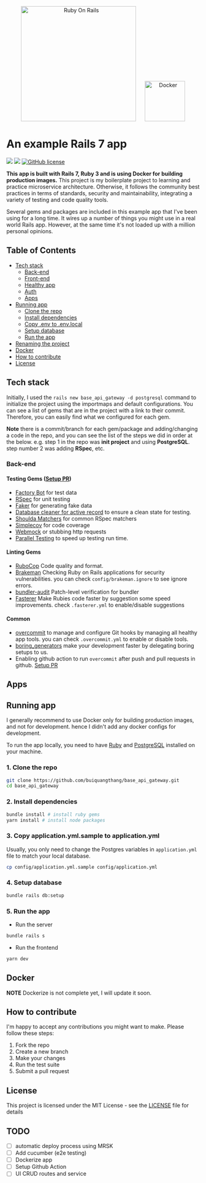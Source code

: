 
<p align="center">
  <a href="https://rubyonrails.org/"><img width="300" src="https://zakaria.dev/assets/images/rails_base_app/Ruby_On_Rails_Logo.png" alt="Ruby On Rails"></a>
  <a href="https://www.docker.com" style="margin-left: 20px"><img width="105" src="https://zakaria.dev/assets/images/rails_base_app/docker-logo.png" alt="Docker"></a>
</p>

# An example Rails 7 app

[![](https://badgen.net/badge/Rails/7.0.4.2/red)](https://github.com/zakariaf/rails-base-app/blob/main/Gemfile.lock) [![](https://badgen.net/badge/Ruby/3.2.1/red)](https://github.com/zakariaf/rails-base-app/blob/main/.ruby-version) [![GitHub license](https://img.shields.io/github/license/zakariaf/rails-base-app)](https://github.com/zakariaf/rails-base-app/blob/main/LICENSE)

**This app is built with Rails 7, Ruby 3 and is using Docker for building production images.**
This project is my boilerplate project to learning and practice microservice architecture. Otherwise, it follows the community best practices in terms of standards, security and maintainability, integrating a variety of testing and code quality tools.

Several gems and packages are included in this example app that I've been using for a long time. It wires up a number of things you might use in a real world Rails app. However, at the same time it's not loaded up with a million personal opinions.

<!-- List of all topics -->

## Table of Contents

- [Tech stack](#tech-stack)
  - [Back-end](#back-end)
  - [Front-end](#front-end)
  - [Healthy app](#healthy-app)
  - [Auth](#auth)
  - [Apps](#apps)
- [Running app](#running-app)
  - [Clone the repo](#clone-the-repo)
  - [Install dependencies](#install-dependencies)
  - [Copy .env to .env.local](#copy-env-to-envlocal)
  - [Setup database](#setup-database)
  - [Run the app](#run-the-app)
- [Renaming the project](#renaming-the-project)
- [Docker](#docker)
- [How to contribute](#how-to-contribute)
- [License](#license)

## Tech stack

Initially, I used the `rails new base_api_gateway -d postgresql` command to initialize the project using the importmaps and default configurations.
You can see a list of gems that are in the project with a link to their commit. Therefore, you can easily find what we configured for each gem.

**Note** there is a commit/branch for each gem/package and adding/changing a code in the repo, and you can see the list of the steps we did in order at the below. e.g. step 1 in the repo was **init project** and using **PostgreSQL**. step number 2 was adding **RSpec**, etc.

### Back-end

#### Testing Gems ([Setup PR](https://github.com/buiquangthang/base_api_gateway/pull/2))

* [Factory Bot](https://github.com/thoughtbot/factory_bot_rails) for test data
* [RSpec](https://github.com/rspec/rspec) for unit testing
* [Faker](https://github.com/faker-ruby/faker) for generating fake data
* [Database cleaner for active record](https://github.com/DatabaseCleaner/database_cleaner-active_record) to ensure a clean state for testing.
* [Shoulda Matchers](http://github.com/thoughtbot/shoulda-matchers) for common RSpec matchers
* [Simplecov](https://github.com/simplecov-ruby/simplecov) for code coverage
* [Webmock](https://github.com/bblimke/webmock) or stubbing http requests
* [Parallel Testing](https://github.com/grosser/parallel_tests) to speed up testing run time.

#### Linting Gems

* [RuboCop](https://github.com/rubocop/rubocop) Code quality and format.
* [Brakeman](https://github.com/presidentbeef/brakeman) Checking Ruby on Rails applications for security vulnerabilities. you can check `config/brakeman.ignore` to see ignore errors.
* [bundler-audit](https://github.com/rubysec/bundler-audit) Patch-level verification for bundler
* [Fasterer](https://github.com/DamirSvrtan/fasterer) Make Rubies code faster by suggestion some speed improvements. check `.fasterer.yml` to enable/disable suggestions

#### Common

* [overcommit](https://github.com/sds/overcommit) to manage and configure Git hooks by managing all healthy app tools. you can check `.overcommit.yml` to enable or disable tools.
* [boring_generators](https://github.com/abhaynikam/boring_generators) make your development faster by delegating boring setups to us.
* Enabling github action to run `overcommit` after push and pull requests in github. [Setup PR](https://github.com/buiquangthang/base_api_gateway/pull/12)


## Apps

## Running app

I generally recommend to use Docker only for building production images, and not for development. hence I didn't add any docker configs for development.

To run the app locally, you need to have [Ruby](https://www.ruby-lang.org/en/) and [PostgreSQL](https://www.postgresql.org/) installed on your machine.

### 1. Clone the repo

```bash
git clone https://github.com/buiquangthang/base_api_gateway.git
cd base_api_gateway
```

### 2. Install dependencies

```bash
bundle install # install ruby gems
yarn install # install node packages
```

### 3. Copy application.yml.sample to application.yml

Usually, you only need to change the Postgres variables in `application.yml` file to match your local database.

```bash
cp config/application.yml.sample config/application.yml
```

### 4. Setup database

```bash
bundle rails db:setup
```

### 5. Run the app

- Run the server

```bash
bundle rails s
```

- Run the frontend

```bash
yarn dev
```

## Docker

**NOTE** Dockerize is not complete yet, I will update it soon.

## How to contribute

I'm happy to accept any contributions you might want to make. Please follow these steps:

1. Fork the repo
2. Create a new branch
3. Make your changes
4. Run the test suite
5. Submit a pull request

## License

This project is licensed under the MIT License - see the [LICENSE](LICENSE) file for details

## TODO

- [ ] automatic deploy process using MRSK
- [ ] Add cucumber (e2e testing)
- [ ] Dockerize app
- [ ] Setup Github Action
- [ ] UI CRUD routes and service
